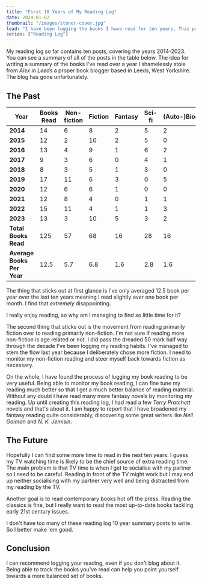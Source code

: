```yaml
---
title: "First 10 Years of My Reading Log"
date: 2024-01-02
thumbnail: "/images/stoner-cover.jpg"
lead: "I have been logging the books I have read for ten years. This post will summarise what I've been reading and how that has changed over the last ten years."
series: ["Reading Log"]
---
```


<!--more-->

My reading log so far contains ten posts, covering the years 2014-2023. You can see a summary of all of the posts in the table below. The idea for writing a summary of the books I've read over a year I shamelessly stole from *Alex in Leeds* a proper book blogger based in Leeds, West Yorkshire. The blog has gone unfortunately.

## The Past

| Year  | Books Read  | Non-fiction  | Fiction  | Fantasy  | Sci-fi  | (Auto-)Biography  |
|---|---|---|---|---|---|---|
| **2014** | 14 | 6  | 8  | 2  | 5  | 2  |
| **2015** | 12 | 2  | 10 | 2  | 5  | 0  |
| **2016** | 13 | 4  | 9  | 1  | 6  | 2  |
| **2017** | 9  | 3  | 6  | 0  | 4  | 1  |
| **2018** | 8  | 3  | 5  | 1  | 3  | 0  |
| **2019** | 17 | 11 | 6  | 3  | 0  | 5  |
| **2020** | 12 | 6  | 6  | 1  | 0  | 0  |
| **2021** | 12 | 8  | 4  | 0  | 1  | 1  |
| **2022** | 15 | 11 | 4  | 1  | 1  | 3  |
| **2023** | 13 | 3  | 10 | 5  | 3  | 2  |
| **Total Books Read** | 125 | 57  | 68  | 16  | 28  | 16  |
| **Average Books Per Year** | 12.5 | 5.7  | 6.8  | 1.6  | 2.8  | 1.6  |

The thing that sticks out at first glance is I've only averaged 12.5 book per year over the last ten years meaning I read slightly over one book per month. I find that *extremely* disappointing.

I really enjoy reading, so why am I managing to find so little time for it?

The second thing that sticks out is the movement from reading primarily fiction over to reading primarily non-fiction. I'm not sure if reading more non-fiction is age related or not. I did pass the dreaded 50 mark half way through the decade I've been logging my reading habits. I've managed to stem the flow last year because I deliberately chose more fiction. I need to monitor my non-fiction reading and steer myself back towards fiction as necessary.

On the whole, I have found the process of logging my book reading to be very useful. Being able to monitor my book reading, I can fine tune my reading much better so that I get a much better balance of reading material. Without any doubt I have read many more fantasy novels by monitoring my reading. Up until creating this reading log, I had read a few *Terry Pratchett* novels and that's about it. I am happy to report that I have broadened my fantasy reading quite considerably, discovering some great writers like *Neil Gaiman* and *N. K. Jemisin*.

## The Future

Hopefully I can find some more time to read in the next ten years. I guess my TV watching time is likely to be the chief source of extra reading time. The main problem is that TV time is when I get to socialise with my partner so I need to be careful. Reading in front of the TV might work but I may end up neither socialising with my partner very well and being distracted from my reading by the TV.

Another goal is to read contemporary books hot off the press. Reading the classics is fine, but I really want to read the most up-to-date books tackling early 21st century issues.

I don't have too many of these reading log 10 year summary posts to write. So I better make 'em good.

## Conclusion

I can recommend logging your reading, even if you don't blog about it. Being able to track the books you've read can help you point yourself towards a more balanced set of books.
